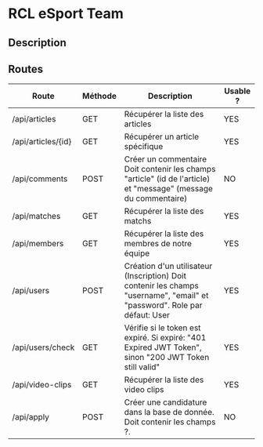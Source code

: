 # RCL eSport Team

## Description

## Routes

| Route              | Méthode | Description                                                                                                               | Usable ? |
|--------------------|---------|---------------------------------------------------------------------------------------------------------------------------|----------|
| /api/articles      | GET     | Récupérer la liste des articles                                                                                           | YES      |
| /api/articles/{id} | GET     | Récupérer un article spécifique                                                                                           | YES      |
| /api/comments      | POST    | Créer un commentaire <br/> Doit contenir les champs "article" (id de l'article) et "message" (message du commentaire)     | NO       |
| /api/matches       | GET     | Récupérer la liste des matchs                                                                                             | YES      |
| /api/members       | GET     | Récupérer la liste des membres de notre équipe                                                                            | YES      |
| /api/users         | POST    | Création d'un utilisateur (Inscription) Doit contenir les champs "username", "email" et "password". Role par défaut: User | YES      |
| /api/users/check   | GET     | Vérifie si le token est expiré. Si expiré: "401 Expired JWT Token", sinon "200 JWT Token still valid"                     | YES      |
| /api/video-clips   | GET     | Récupérer la liste des video clips                                                                                        | YES      |
| /api/apply         | POST    | Créer une candidature dans la base de donnée.  Doit contenir les champs ?.                                                | NO       |
